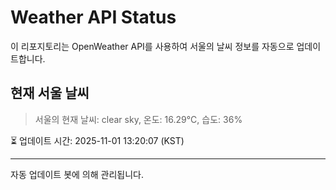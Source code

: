 
# Weather API Status

이 리포지토리는 OpenWeather API를 사용하여 서울의 날씨 정보를 자동으로 업데이트합니다.

## 현재 서울 날씨
> 서울의 현재 날씨: clear sky, 온도: 16.29°C, 습도: 36%

⏳ 업데이트 시간: 2025-11-01 13:20:07 (KST)

---
자동 업데이트 봇에 의해 관리됩니다.
